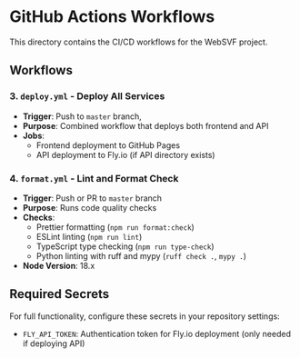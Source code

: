 # GitHub Actions Workflows

This directory contains the CI/CD workflows for the WebSVF project.

## Workflows

### 3. `deploy.yml` - Deploy All Services
- **Trigger**: Push to `master` branch,
- **Purpose**: Combined workflow that deploys both frontend and API
- **Jobs**:
  - Frontend deployment to GitHub Pages
  - API deployment to Fly.io (if API directory exists)

### 4. `format.yml` - Lint and Format Check
- **Trigger**: Push or PR to `master` branch
- **Purpose**: Runs code quality checks
- **Checks**:
  - Prettier formatting (`npm run format:check`)
  - ESLint linting (`npm run lint`)
  - TypeScript type checking (`npm run type-check`)
  - Python linting with ruff and mypy (`ruff check .`, `mypy .`)
- **Node Version**: 18.x

## Required Secrets

For full functionality, configure these secrets in your repository settings:

- `FLY_API_TOKEN`: Authentication token for Fly.io deployment (only needed if deploying API)